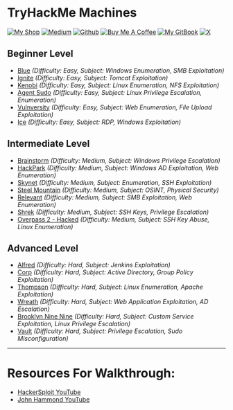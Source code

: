 # TryHackMe Machines

[![My Shop](https://img.shields.io/badge/My%20Shop-verylazytech-%23FFDD00?style=flat&logo=buy-me-a-coffee&logoColor=yellow)](https://buymeacoffee.com/verylazytech/extras)
[![Medium](https://img.shields.io/badge/Medium-%40verylazytech-%231572B6?style=flat&logo=medium&logoColor=white)](https://medium.com/@verylazytech)
[![Github](https://img.shields.io/badge/Github-verylazytech-%23181717?style=flat&logo=github&logoColor=white)](https://github.com/verylazytech)
[![Buy Me A Coffee](https://img.shields.io/badge/Buy%20Me%20A%20Coffee-verylazytech-%23FFDD00?style=flat&logo=buy-me-a-coffee&logoColor=yellow)](https://buymeacoffee.com/verylazytech)
[![My GitBook](https://img.shields.io/badge/My%20GitBook-VeryLazyTech-%23FFDD00?style=flat&logo=gitbook&logoColor=white)](https://www.verylazytech.com)
[![X](https://img.shields.io/twitter/url?url=https%3A%2F%2Fx.com%2Fverylazytech)](https://x.com/verylazytech)

## Beginner Level
- [Blue](https://tryhackme.com/room/blue) *(Difficulty: Easy, Subject: Windows Enumeration, SMB Exploitation)*  
- [Ignite](https://tryhackme.com/room/ignite) *(Difficulty: Easy, Subject: Tomcat Exploitation)*  
- [Kenobi](https://tryhackme.com/room/kenobi) *(Difficulty: Easy, Subject: Linux Enumeration, NFS Exploitation)*  
- [Agent Sudo](https://tryhackme.com/room/agentsudoctf) *(Difficulty: Easy, Subject: Linux Privilege Escalation, Enumeration)*  
- [Vulnversity](https://tryhackme.com/room/vulnversity) *(Difficulty: Easy, Subject: Web Enumeration, File Upload Exploitation)*  
- [Ice](https://tryhackme.com/room/ice) *(Difficulty: Easy, Subject: RDP, Windows Exploitation)*  

## Intermediate Level
- [Brainstorm](https://tryhackme.com/room/brainstorm) *(Difficulty: Medium, Subject: Windows Privilege Escalation)*  
- [HackPark](https://tryhackme.com/room/hackpark) *(Difficulty: Medium, Subject: Windows AD Exploitation, Web Enumeration)*  
- [Skynet](https://tryhackme.com/room/skynet) *(Difficulty: Medium, Subject: Enumeration, SSH Exploitation)*  
- [Steel Mountain](https://tryhackme.com/room/steelmountain) *(Difficulty: Medium, Subject: OSINT, Physical Security)*  
- [Relevant](https://tryhackme.com/room/relevant) *(Difficulty: Medium, Subject: SMB Exploitation, Web Enumeration)*  
- [Shrek](https://tryhackme.com/room/shrek) *(Difficulty: Medium, Subject: SSH Keys, Privilege Escalation)*  
- [Overpass 2 - Hacked](https://tryhackme.com/room/overpass2hacked) *(Difficulty: Medium, Subject: SSH Key Abuse, Linux Enumeration)*  

## Advanced Level
- [Alfred](https://tryhackme.com/room/alfred) *(Difficulty: Hard, Subject: Jenkins Exploitation)*  
- [Corp](https://tryhackme.com/room/corp) *(Difficulty: Hard, Subject: Active Directory, Group Policy Exploitation)*  
- [Thompson](https://tryhackme.com/room/thompson) *(Difficulty: Hard, Subject: Linux Enumeration, Apache Exploitation)*  
- [Wreath](https://tryhackme.com/room/wreath) *(Difficulty: Hard, Subject: Web Application Exploitation, AD Escalation)*  
- [Brooklyn Nine Nine](https://tryhackme.com/room/brooklynninenine) *(Difficulty: Hard, Subject: Custom Service Exploitation, Linux Privilege Escalation)*  
- [Vault](https://tryhackme.com/room/vault) *(Difficulty: Hard, Subject: Privilege Escalation, Sudo Misconfiguration)*  

---

# Resources For Walkthrough:
- [HackerSploit YouTube](https://www.youtube.com/watch?v=a5iQtVBYec4&list=PLBf0hzazHTGMaLYlIX25wdXboA6XwiZSw)
- [John Hammond YouTube](https://www.youtube.com/watch?v=xl2Xx5YOKcI&list=PL1H1sBF1VAKUOm3WyiZ-m2Oqwku4Xp6if)

